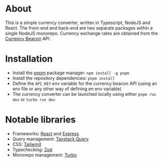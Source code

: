 # About

This is a simple currency converter, written in Typescript, NodeJS and React. The front-end and back-end are two separate packages within a single NodeJS monorepo.
Currency exchange rates are obtained from the [Currency Beacon](https://currencybeacon.com) API.

# Installation

- Install the [pnpm](https://pnpm.io/) package manager: `npm install -g pnpm`
- Install the repository dependencies: `pnpm install`
- Define the `API_KEY` env variable for the currency beacon API (using an env file or any other way of defining en env variable)
- The currency converter can be launched locally using either `pnpm run dev` or `turbo run dev`

# Notable libraries

- Frameworks: [React](https://react.dev/) and [Express](https://expressjs.com/)
- Query management: [Tanstack Query](https://tanstack.com/query/latest)
- CSS: [Tailwind](https://tailwindcss.com/)
- Typechecking: [Zod](https://zod.dev/)
- Monorepo management: [Turbo](https://turbo.build/)
